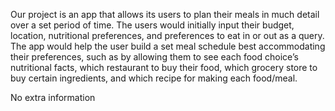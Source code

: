 ﻿Our project is an app that allows its users to plan their meals in much detail over a set period of time. The users would initially input their budget, location, nutritional preferences, and preferences to eat in or out as a query. The app would help the user build a set meal schedule best accommodating their preferences, such as by allowing them to see each food choice’s nutritional facts, which restaurant to buy their food, which grocery store to buy certain ingredients, and which recipe for making each food/meal.

No extra information
